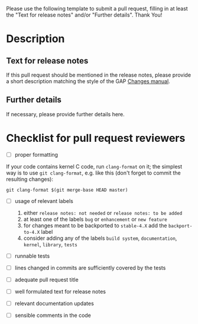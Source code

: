 Please use the following template to submit a pull request, filling
in at least the "Text for release notes" and/or "Further details".
Thank You!

# Description

## Text for release notes 

If this pull request should be mentioned in the release notes, 
please provide a short description matching the style of the GAP
[Changes manual](https://www.gap-system.org/Manuals/doc/changes/chap0.html).

## Further details

If necessary, please provide further details here.

# Checklist for pull request reviewers

- [ ] proper formatting

If your code contains kernel C code, run `clang-format` on it; the 
simplest way is to use `git clang-format`, e.g. like this (don't
forget to commit the resulting changes):

    git clang-format $(git merge-base HEAD master)

- [ ] usage of relevant labels

   1. either `release notes: not needed` or `release notes: to be added`
   2. at least one of the labels `bug` or `enhancement` or `new feature`
   3. for changes meant to be backported to `stable-4.X` add the `backport-to-4.X` label
   4. consider adding any of the labels `build system`, `documentation`, `kernel`, `library`, `tests`

- [ ] runnable tests
- [ ] lines changed in commits are sufficiently covered by the tests
- [ ] adequate pull request title
- [ ] well formulated text for release notes
- [ ] relevant documentation updates
- [ ] sensible comments in the code

